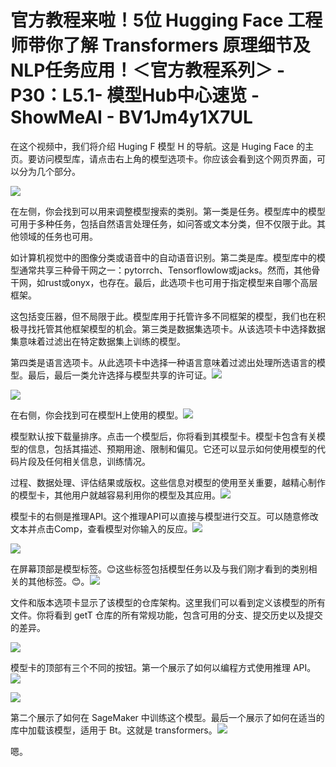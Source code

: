 # 官方教程来啦！5位 Hugging Face 工程师带你了解 Transformers 原理细节及NLP任务应用！＜官方教程系列＞ - P30：L5.1- 模型Hub中心速览 - ShowMeAI - BV1Jm4y1X7UL

在这个视频中，我们将介绍 Huging F 模型 H 的导航。这是 Huging Face 的主页。要访问模型库，请点击右上角的模型选项卡。你应该会看到这个网页界面，可以分为几个部分。

![](img/bdba16451070db4a97f5f64c01c66332_1.png)

在左侧，你会找到可以用来调整模型搜索的类别。第一类是任务。模型库中的模型可用于多种任务，包括自然语言处理任务，如问答或文本分类，但不仅限于此。其他领域的任务也可用。

如计算机视觉中的图像分类或语音中的自动语音识别。第二类是库。模型库中的模型通常共享三种骨干网之一：pytorrch、Tensorflowlow或jacks。然而，其他骨干网，如rust或onyx，也存在。最后，此选项卡也可用于指定模型来自哪个高层框架。

这包括变压器，但不局限于此。模型库用于托管许多不同框架的模型，我们也在积极寻找托管其他框架模型的机会。第三类是数据集选项卡。从该选项卡中选择数据集意味着过滤出在特定数据集上训练的模型。

第四类是语言选项卡。从此选项卡中选择一种语言意味着过滤出处理所选语言的模型。最后，最后一类允许选择与模型共享的许可证。![](img/bdba16451070db4a97f5f64c01c66332_3.png)

![](img/bdba16451070db4a97f5f64c01c66332_4.png)

在右侧，你会找到可在模型H上使用的模型。![](img/bdba16451070db4a97f5f64c01c66332_6.png)

模型默认按下载量排序。点击一个模型后，你将看到其模型卡。模型卡包含有关模型的信息，包括其描述、预期用途、限制和偏见。它还可以显示如何使用模型的代码片段及任何相关信息，训练情况。

过程、数据处理、评估结果或版权。这些信息对模型的使用至关重要，越精心制作的模型卡，其他用户就越容易利用你的模型及其应用。![](img/bdba16451070db4a97f5f64c01c66332_8.png)

模型卡的右侧是推理API。这个推理API可以直接与模型进行交互。可以随意修改文本并点击Comp，查看模型对你输入的反应。![](img/bdba16451070db4a97f5f64c01c66332_10.png)

![](img/bdba16451070db4a97f5f64c01c66332_11.png)

在屏幕顶部是模型标签。😊这些标签包括模型任务以及与我们刚才看到的类别相关的其他标签。😊。![](img/bdba16451070db4a97f5f64c01c66332_13.png)

文件和版本选项卡显示了该模型的仓库架构。这里我们可以看到定义该模型的所有文件。你将看到 getT 仓库的所有常规功能，包含可用的分支、提交历史以及提交的差异。

![](img/bdba16451070db4a97f5f64c01c66332_15.png)

模型卡的顶部有三个不同的按钮。第一个展示了如何以编程方式使用推理 API。![](img/bdba16451070db4a97f5f64c01c66332_17.png)

![](img/bdba16451070db4a97f5f64c01c66332_18.png)

第二个展示了如何在 SageMaker 中训练这个模型。最后一个展示了如何在适当的库中加载该模型，适用于 Bt。这就是 transformers。![](img/bdba16451070db4a97f5f64c01c66332_20.png)

嗯。
